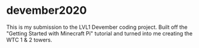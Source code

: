 # devember2020

This is my submission to the LVL1 Devember coding project.
Built off the "Getting Started with Minecraft Pi" tutorial and turned into me creating the WTC 1 & 2 towers.
